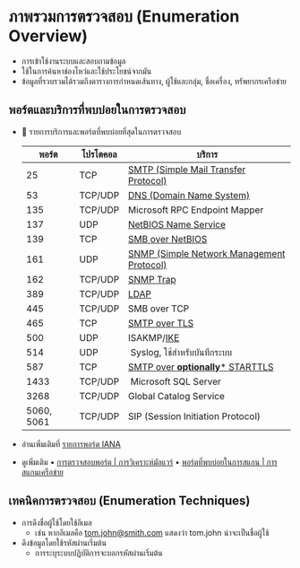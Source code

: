 
# ภาพรวมการตรวจสอบ (Enumeration Overview)

- การเข้าใช้งานระบบและสอบถามข้อมูล
- ใช้ในการค้นหาช่องโหว่และใช้ประโยชน์จากมัน
- ข้อมูลที่รวบรวมได้รวมถึงตารางการกำหนดเส้นทาง, ผู้ใช้และกลุ่ม, ชื่อเครื่อง, ทรัพยากรเครือข่าย

## พอร์ตและบริการที่พบบ่อยในการตรวจสอบ

- 📝 รายการบริการและพอร์ตที่พบบ่อยที่สุดในการตรวจสอบ

  | พอร์ต | โปรโตคอล | บริการ |
  | ---- | ---- | ------- |
  | 25 | TCP | [SMTP (Simple Mail Transfer Protocol)](#smtp-enumeration) |
  | 53 | TCP/UDP | [DNS (Domain Name System)](./dns-enumeration.md) |
  | 135 | TCP/UDP | Microsoft RPC Endpoint Mapper |
  | 137 | UDP | [NetBIOS Name Service](#netbios-enumeration) |
  | 139 | TCP | [SMB over NetBIOS](#netbios-enumeration) |
  | 161 | UDP | [SNMP (Simple Network Management Protocol)](#snmp-enumeration) |
  | 162 | TCP/UDP | [SNMP Trap](#snmp-enumeration) |
  | 389 | TCP/UDP | [LDAP](#ldap-enumeration) |
  | 445 | TCP/UDP | SMB over TCP |
  | 465 | TCP | [SMTP over TLS](#smtp-enumeration) |
  | 500 | UDP | ISAKMP/[IKE](./../15-cryptography/tunneling-protocols.md#ike-internet-key-exchange) |
  | 514 | UDP | Syslog, ใช้สำหรับบันทึกระบบ |
  | 587 | TCP | [SMTP over **optionally*** STARTTLS](#smtp-enumeration) |
  | 1433 | TCP/UDP | Microsoft SQL Server |
  | 3268 | TCP/UDP | Global Catalog Service |
  | 5060, 5061 | TCP/UDP | SIP (Session Initiation Protocol) |

- อ่านเพิ่มเติมที่ [รายการพอร์ต IANA](https://www.iana.org/assignments/service-names-port-numbers/service-names-port-numbers.txt)
- ดูเพิ่มเติม • [การตรวจสอบพอร์ต | การวิเคราะห์มัลแวร์](./../07-malware/malware-analysis.md#port-monitoring) • [พอร์ตที่พบบ่อยในการสแกน | การสแกนเครือข่าย](./../03-scanning-networks/scanning-networks-overview.md#common-ports-to-scan)

## เทคนิคการตรวจสอบ (Enumeration Techniques)

- การดึงชื่อผู้ใช้โดยใช้อีเมล
  - เช่น หากอีเมลคือ tom.john@smith.com แสดงว่า tom.john น่าจะเป็นชื่อผู้ใช้
- ดึงข้อมูลโดยใช้รหัสผ่านเริ่มต้น
  - การระบุระบบปฏิบัติการจะบอกรหัสผ่านเริ่มต้น
